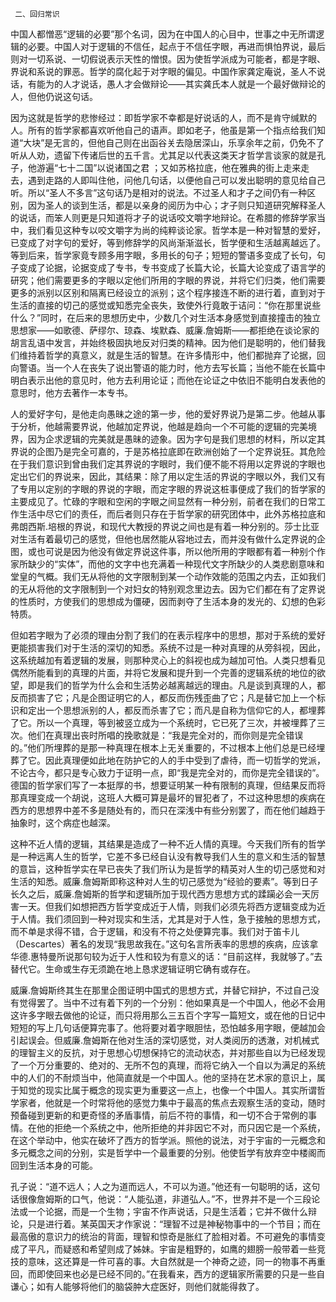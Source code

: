      二、回归常识 

   中国人都憎恶“逻辑的必要”那个名词，因为在中国人的心目中，世事之中无所谓逻辑的必要。中国人对于逻辑的不信任，起点于不信任字眼，再进而惧怕界说，最后则对一切系说、一切假说表示天性的憎恨。因为使哲学派成为可能者，都是字眼、界说和系说的罪恶。哲学的腐化起于对字眼的偏见。中国作家龚定庵说，圣人不说话，有能为的人才说话，愚人才会做辩论——其实龚氏本人就是一个最好做辩论的人，但他仍说这句话。

   因为这就是哲学的悲惨经过：即哲学家不幸都是好说话的人，而不是肯守缄默的人。所有的哲学家都喜欢听他自己的语声。即如老子，他虽是第一个指点给我们知道“大块”是无言的，但他自己则在出函谷关去隐居深山，乐享余年之前，仍免不了听从人劝，遗留下传诸后世的五千言。尤其足以代表这类天才哲学言谈家的就是孔子，他游遍“七十二国”以说诸国之君 ；又如苏格拉底，他在雅典的街上走来走去，遇到走路的人即叫住他，问他几句话，以便他自己可以发出聪明的意见给自己听。所以“圣人不多言”这句话乃是相对的说法。不过圣人和才子之间仍有一种区别，因为圣人的谈到生活，都是以亲身的阅历为中心；才子则只知道研究解释圣人的说话，而笨人则更是只知道将才子的说话咬文嚼字地辩论。在希腊的修辞学家当中，我们看见这种专以咬文嚼字为尚的纯粹谈论家。哲学本是一种对智慧的爱好，已变成了对字句的爱好，等到修辞学的风尚渐渐滋长，哲学便和生活越离越远了。等到后来，哲学家竟专顾多用字眼，多用长的句子；短短的警语多变成了长句，句子变成了论据，论据变成了专书，专书变成了长篇大论，长篇大论变成了语言学的研究；他们需要更多的字眼以定他们所用的字眼的界说，并将它们归类，他们需要更多的派别以区别和隔离已经设立的派别；这个程序接连不断的进行着，直到对于生活的直接的切己的感觉或知悉完全丧失，致使外行竟敢于诘问：“你在那里说些什么？”同时，在后来的思想历史中，少数几个对生活本身感觉到直接撞击的独立思想家——如歌德、萨缪尔、琼森、埃默森、威廉.詹姆斯——都拒绝在谈论家的胡言乱语中发言，并始终极固执地反对归类的精神。因为他们是聪明的，他们替我们维持着哲学的真意义，就是生活的智慧。在许多情形中，他们都抛弃了论据，回向警语。当一个人在丧失了说出警语的能力时，他方去写长篇；当他不能在长篇中明白表示出他的意见时，他方去利用论证；而他在论证之中依旧不能明白发表他的意思时，他方去著作一本专书。

   人的爱好字句，是他走向愚昧之途的第一步，他的爱好界说乃是第二步。他越从事于分析，他越需要界说，他越加定界说，他越是趋向一个不可能的逻辑的完美境界，因为企求逻辑的完美就是愚昧的迹象。因为字句是我们思想的材料，所以定其界说的企图乃是完全可嘉的，于是苏格拉底即在欧洲创始了一个定界说狂。其危险在于我们意识到曾由我们定其界说的字眼时，我们便不能不将用以定界说的字眼也定出它们的界说来，因此，其结果：除了用以定生活的界说的字眼以外，我们又有了专用以定别的字眼的界说的字眼，而定字眼的界说这桩事便成了我们的哲学家的主要成见了。忙碌的字眼和空闲的字眼之间显然有一种分别，前者在我们的日常工作生活中尽它们的责任，而后者则只存在于哲学家的研究团体中，此外苏格拉底和弗朗西斯.培根的界说，和现代大教授的界说之间也是有着一种分别的。莎士比亚对生活有着最切己的感觉，但他也居然能从容地过去，而并没有做什么定界说的企图，或也可说是因为他没有做定界说这件事，所以他所用的字眼都有着一种别个作家所缺少的“实体”，而他的文字中也充满着一种现代文字所缺少的人类悲剧意味和堂皇的气概。我们无从将他的文字限制到某一个动作效能的范围之内去，正如我们的无从将他的文字限制到一个对妇女的特别观念里边去。因为它们都在有了定界说的性质时，方使我们的思想成为僵硬，因而剥夺了生活本身的发光的、幻想的色彩特质。

   但如若字眼为了必须的理由分割了我们的在表示程序中的思想，那对于系统的爱好更能损害我们对于生活的深切的知悉。系统不过是一种对真理的从旁斜视，因此，这系统越加有着逻辑的发展，则那种灵心上的斜视也成为越加可怕。人类只想看见偶然所能看到的真理的片面，并将它发展和提升到一个完善的逻辑系统的地位的欲望，即是我们的哲学为什么会和生活势必越离越远的理由。凡是谈到真理的人，都反而损害了它；凡是企图证明它的人，都反而伤残歪曲了它；凡是替它加上一个标识和定出一个思想派别的人，都反而杀害了它；而凡是自称为信仰它的人，都埋葬了它。所以一个真理，等到被竖立成为一个系统时，它已死了三次，并被埋葬了三次。他们在真理出丧时所唱的挽歌就是：“我是完全对的，而你则是完全错误的。”他们所埋葬的是那一种真理在根本上无关重要的，不过根本上他们总是已经埋葬了它。因此真理便如此地在防护它的人的手中受到了虐待，而一切哲学的党派，不论古今，都只是专心致力于证明一点，即“我是完全对的，而你是完全错误的”。德国的哲学家们写了一本挺厚的书，想要证明某一种有限制的真理，但结果反而将那真理变成一个胡说，这班人大概可算是最坏的冒犯者了，不过这种思想的疾病在西方的思想界中差不多是随处有的，而只在深浅中有些分别罢了，而在他们越趋于抽象时，这个病症也越深。

   这种不近人情的逻辑，其结果是造成了一种不近人情的真理。今天我们所有的哲学是一种远离人生的哲学，它差不多已经自认没有教导我们人生的意义和生活的智慧的意旨，这种哲学实在早已丧失了我们所认为是哲学的精英对人生的切己感觉和对生活的知悉。威廉.詹姆斯即称这种对人生的切己感觉为“经验的要素”。等到日子长久之后，威廉.詹姆斯的哲学和逻辑所加于现代西方思想方式的蹂躏必会一天厉害一天。但我们如想把西方哲学变成近于人情，则我们必须先将西方逻辑变成为近于人情。我们须回到一种对现实和生活，尤其是对于人性，急于接触的思想方式，而不单是求得不错，合于逻辑，和没有不符之处便算完事。我们对于笛卡儿（Descartes）著名的发现“我思故我在。”这句名言所表率的思想的疾病，应该拿华德.惠特曼所说那句较为近于人性和较为有意义的话：“目前这样，我就够了。”去替代它。生命或生存无须跪在地上恳求逻辑证明它确有或存在。

   威廉.詹姆斯终其生在那里企图证明中国式的思想方式，并替它辩护，不过自己没有觉得罢了。当中不过有着下列的一个分别：他如果真是一个中国人，他必不会用这许多字眼去做他的论证，而只将用那么三五百个字写一篇短文，或在他的日记中短短的写上几句话便算完事了。他将要对着字眼胆怯，恐怕越多用字眼，便越加会引起误会。但威廉.詹姆斯在他对生活的深切感觉，对人类阅历的透澈，对机械式的理智主义的反抗，对于思想心切想保持它的流动状态，并对那些自以为已经发现了一个万分重要的、绝对的、无所不包的真理，而将它纳入一个自以为满足的系统中的人们的不耐烦当中，他简直就是一个中国人。他的坚持在艺术家的意识上，属于知觉的现实比属于概念的现实更为重要这一点上，也像一个中国人。其实所谓哲学家者，他就是一个时常将他的感觉力集中于最高的焦点去观察生活的变动，随时预备碰到更新的和更奇怪的矛盾事情，前后不符的事情，和一切不合于常例的事情。在他的拒绝一个系统之中，他所拒绝的并非因它不对，而只因它是一个系统，在这个举动中，他实在破坏了西方的哲学派。照他的说法，对于宇宙的一元概念和多元概念之间的分别，实是哲学中一个最重要的分别。他使哲学有放弃空中楼阁而回到生活本身的可能。

   孔子说：“道不远人；人之为道而远人，不可以为道。”他还有一句聪明的话，这句话很像詹姆斯的口气，他说：“人能弘道，非道弘人。”不，世界并不是一个三段论法或一个论据，而是一个生物；宇宙不作声说话，只是生活着；它并不做什么辩论，只是进行着。某英国天才作家说：“理智不过是神秘物事中的一个节目；而在最高傲的意识力的统治的背面，理智和惊奇是胀红了脸相对着。不可避免的事情变成了平凡，而疑惑和希望则成了姊妹。宇宙是粗野的，如鹰的翅膀一般带着一些竞技的意味，这还算是一件可喜的事。大自然就是一个神奇之迹，同一的物事不再重回，而即使回来也必是已经不同的。”在我看来，西方的逻辑家所需要的只是一些自谦心；如有人能够将他们的脑袋肿大症医好，则他们就能得救了。


